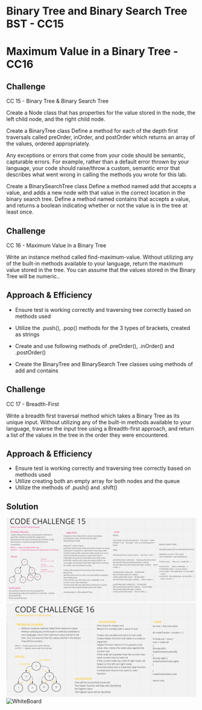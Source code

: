 # Binary Tree and Binary Search Tree BST - CC15
# Maximum Value in a Binary Tree - CC16

## Challenge
CC 15 - Binary Tree & Binary Search Tree

Create a Node class that has properties for the value stored in the node, the left child node, and the right child node.

Create a BinaryTree class
Define a method for each of the depth first traversals called preOrder, inOrder, and postOrder which returns an array of the values, ordered appropriately.

Any exceptions or errors that come from your code should be semantic, capturable errors. For example, rather than a default error thrown by your language, your code should raise/throw a custom, semantic error that describes what went wrong in calling the methods you wrote for this lab.

Create a BinarySearchTree class
Define a method named add that accepts a value, and adds a new node with that value in the correct location in the binary search tree.
Define a method named contains that accepts a value, and returns a boolean indicating whether or not the value is in the tree at least once.

## Challenge
CC 16 - Maximum Value in a Binary Tree

Write an instance method called find-maximum-value. Without utilizing any of the built-in methods available to your language, return the maximum value stored in the tree. You can assume that the values stored in the Binary Tree will be numeric..

## Approach & Efficiency
- Ensure test is working correctly and traversing tree correctly based on methods used
- Utilize the .push(), .pop() methods for the 3 types of brackets, created as strings

- Create and use following methods of .preOrder(), .inOrder() and .postOrder()
- Create the BinaryTree and BinarySearch Tree classes using methods of add and contains

## Challenge
CC 17 - Breadth-First

Write a breadth first traversal method which takes a Binary Tree as its unique input. Without utilizing any of the built-in methods available to your language, traverse the input tree using a Breadth-first approach, and return a list of the values in the tree in the order they were encountered.

## Approach & Efficiency
- Ensure test is working correctly and traversing tree correctly based on methods used
- Utilize creating both an empty array for both nodes and the queue
- Utilize the methods of .push() and .shift()

## Solution
![WhiteBoard](CC15.png)
![WhiteBoard](CC16.png)
![WhiteBoard](CC17.png)
